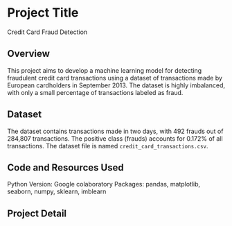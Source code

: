 # Project Title

Credit Card Fraud Detection

## Overview

This project aims to develop a machine learning model for detecting fraudulent credit card transactions using a dataset of transactions made by European cardholders in September 2013. The dataset is highly imbalanced, with only a small percentage of transactions labeled as fraud.

## Dataset

The dataset contains transactions made in two days, with 492 frauds out of 284,807 transactions. The positive class (frauds) accounts for 0.172% of all transactions. The dataset file is named `credit_card_transactions.csv`.

## Code and Resources Used

Python Version: Google colaboratory
Packages: pandas, matplotlib, seaborn, numpy, sklearn, imblearn

## Project Detail



